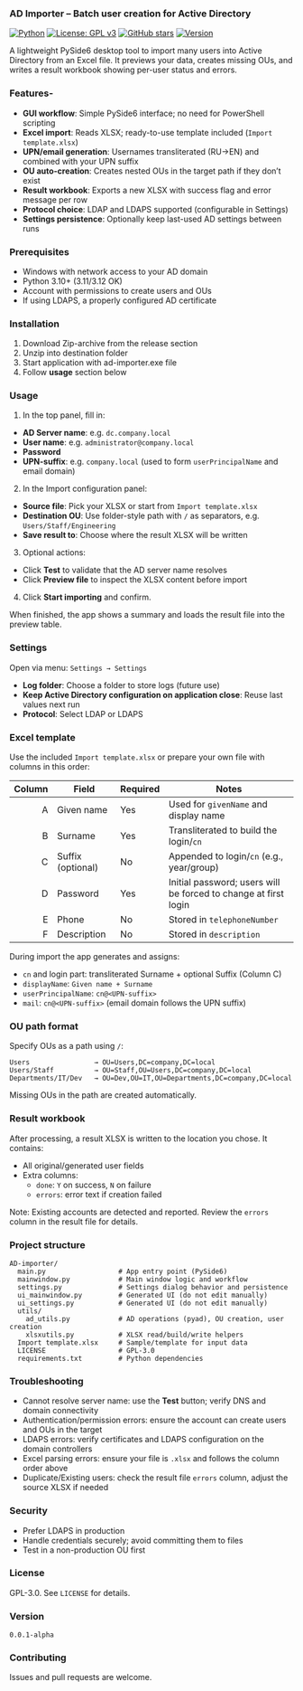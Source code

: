 ### AD Importer – Batch user creation for Active Directory

[![Python](https://img.shields.io/badge/Python-3.10+-blue.svg)](https://www.python.org/downloads/)
[![License: GPL v3](https://img.shields.io/badge/License-GPLv3-green.svg)](LICENSE)
[![GitHub stars](https://img.shields.io/github/stars/menkar85/AD-importer)](https://github.com/menkar85/AD-importer/stargazers)
[![Version](https://img.shields.io/badge/version-0.0.1-green.svg)](https://github.com/menkar85/AD-importer/releases)

A lightweight PySide6 desktop tool to import many users into Active Directory from an Excel file. It previews your data, creates missing OUs, and writes a result workbook showing per-user status and errors.

### Features-

- **GUI workflow**: Simple PySide6 interface; no need for PowerShell scripting
- **Excel import**: Reads XLSX; ready-to-use template included (`Import template.xlsx`)
- **UPN/email generation**: Usernames transliterated (RU→EN) and combined with your UPN suffix
- **OU auto-creation**: Creates nested OUs in the target path if they don’t exist
- **Result workbook**: Exports a new XLSX with success flag and error message per row
- **Protocol choice**: LDAP and LDAPS supported (configurable in Settings)
- **Settings persistence**: Optionally keep last-used AD settings between runs

### Prerequisites

- Windows with network access to your AD domain
- Python 3.10+ (3.11/3.12 OK)
- Account with permissions to create users and OUs
- If using LDAPS, a properly configured AD certificate

### Installation

1) Download Zip-archive from the release section
2) Unzip into destination folder
3) Start application with ad-importer.exe file
4) Follow **usage** section below

### Usage

1) In the top panel, fill in:
- **AD Server name**: e.g. `dc.company.local`
- **User name**: e.g. `administrator@company.local`
- **Password**
- **UPN-suffix**: e.g. `company.local` (used to form `userPrincipalName` and email domain)

2) In the Import configuration panel:
- **Source file**: Pick your XLSX or start from `Import template.xlsx`
- **Destination OU**: Use folder-style path with `/` as separators, e.g. `Users/Staff/Engineering`
- **Save result to**: Choose where the result XLSX will be written

3) Optional actions:
- Click **Test** to validate that the AD server name resolves
- Click **Preview file** to inspect the XLSX content before import

4) Click **Start importing** and confirm.

When finished, the app shows a summary and loads the result file into the preview table.

### Settings

Open via menu: `Settings → Settings`

- **Log folder**: Choose a folder to store logs (future use)
- **Keep Active Directory configuration on application close**: Reuse last values next run
- **Protocol**: Select LDAP or LDAPS

### Excel template

Use the included `Import template.xlsx` or prepare your own file with columns in this order:

| Column | Field              | Required | Notes |
|-------:|--------------------|----------|-------|
| A      | Given name         | Yes      | Used for `givenName` and display name |
| B      | Surname            | Yes      | Transliterated to build the login/`cn` |
| C      | Suffix (optional)  | No       | Appended to login/`cn` (e.g., year/group) |
| D      | Password           | Yes      | Initial password; users will be forced to change at first login |
| E      | Phone              | No       | Stored in `telephoneNumber` |
| F      | Description        | No       | Stored in `description` |

During import the app generates and assigns:
- `cn` and login part: transliterated Surname + optional Suffix (Column C)
- `displayName`: `Given name + Surname`
- `userPrincipalName`: `cn@<UPN-suffix>`
- `mail`: `cn@<UPN-suffix>` (email domain follows the UPN suffix)

### OU path format

Specify OUs as a path using `/`:

```text
Users                → OU=Users,DC=company,DC=local
Users/Staff          → OU=Staff,OU=Users,DC=company,DC=local
Departments/IT/Dev   → OU=Dev,OU=IT,OU=Departments,DC=company,DC=local
```

Missing OUs in the path are created automatically.

### Result workbook

After processing, a result XLSX is written to the location you chose. It contains:
- All original/generated user fields
- Extra columns:
  - `done`: `Y` on success, `N` on failure
  - `errors`: error text if creation failed

Note: Existing accounts are detected and reported. Review the `errors` column in the result file for details.

### Project structure

```text
AD-importer/
  main.py                  # App entry point (PySide6)
  mainwindow.py            # Main window logic and workflow
  settings.py              # Settings dialog behavior and persistence
  ui_mainwindow.py         # Generated UI (do not edit manually)
  ui_settings.py           # Generated UI (do not edit manually)
  utils/
    ad_utils.py            # AD operations (pyad), OU creation, user creation
    xlsxutils.py           # XLSX read/build/write helpers
  Import template.xlsx     # Sample/template for input data
  LICENSE                  # GPL-3.0
  requirements.txt         # Python dependencies
```

### Troubleshooting

- Cannot resolve server name: use the **Test** button; verify DNS and domain connectivity
- Authentication/permission errors: ensure the account can create users and OUs in the target
- LDAPS errors: verify certificates and LDAPS configuration on the domain controllers
- Excel parsing errors: ensure your file is `.xlsx` and follows the column order above
- Duplicate/Existing users: check the result file `errors` column, adjust the source XLSX if needed

### Security

- Prefer LDAPS in production
- Handle credentials securely; avoid committing them to files
- Test in a non-production OU first

### License

GPL-3.0. See `LICENSE` for details.

### Version

`0.0.1-alpha`

### Contributing

Issues and pull requests are welcome.
